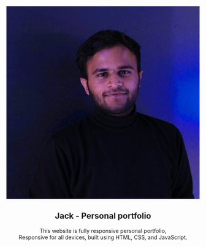 <div align="center">
  
  <img src="./readme-images/project-logo.png" />

  <h2 align="center">Jack - Personal portfolio</h2>

  This website is fully responsive personal portfolio, <br />Responsive for all devices, built using HTML, CSS, and JavaScript.

</div>

